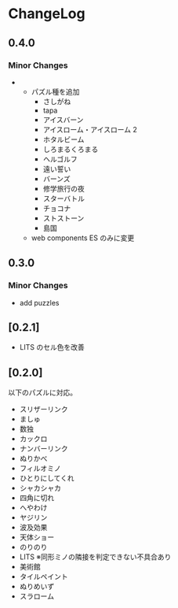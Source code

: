 # ChangeLog

## 0.4.0

### Minor Changes

- - パズル種を追加
    - さしがね
    - tapa
    - アイスバーン
    - アイスローム・アイスローム 2
    - ホタルビーム
    - しろまるくろまる
    - ヘルゴルフ
    - 遠い誓い
    - バーンズ
    - 修学旅行の夜
    - スターバトル
    - チョコナ
    - ストストーン
    - 島国
  - web components ES のみに変更

## 0.3.0

### Minor Changes

- add puzzles

## [0.2.1]

- LITS のセル色を改善

## [0.2.0]

以下のパズルに対応。

- スリザーリンク
- ましゅ
- 数独
- カックロ
- ナンバーリンク
- ぬりかべ
- フィルオミノ
- ひとりにしてくれ
- シャカシャカ
- 四角に切れ
- へやわけ
- ヤジリン
- 波及効果
- 天体ショー
- のりのり
- LITS ※同形ミノの隣接を判定できない不具合あり
- 美術館
- タイルペイント
- ぬりめいず
- スラローム
